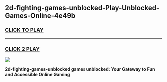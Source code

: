 
## 2d-fighting-games-unblocked-Play-Unblocked-Games-Online-4e49b
<h3>
<a href="https://premium76.site?title=2d-fighting-games-unblocked&ref=25A">CLICK TO PLAY</a></h3>
<hr>

<h3>
<a href="https://premium76.site?title=2d-fighting-games-unblocked&ref=25A">CLICK 2 PLAY</a>
  
</h3>

<a href="https://premium76.site?title=2d-fighting-games-unblocked&ref=25A"><img src="https://clearcache.store/games.png"></a>


**2d-fighting-games-unblocked games unblocked: Your Gateway to Fun and Accessible Online Gaming**
